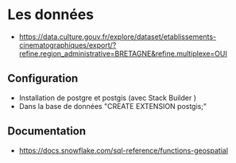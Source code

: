 # Les données
- https://data.culture.gouv.fr/explore/dataset/etablissements-cinematographiques/export/?refine.region_administrative=BRETAGNE&refine.multiplexe=OUI

## Configuration
- Installation de postgre et postgis (avec Stack Builder )
- Dans la base de données "CREATE EXTENSION postgis;"


## Documentation
- https://docs.snowflake.com/sql-reference/functions-geospatial